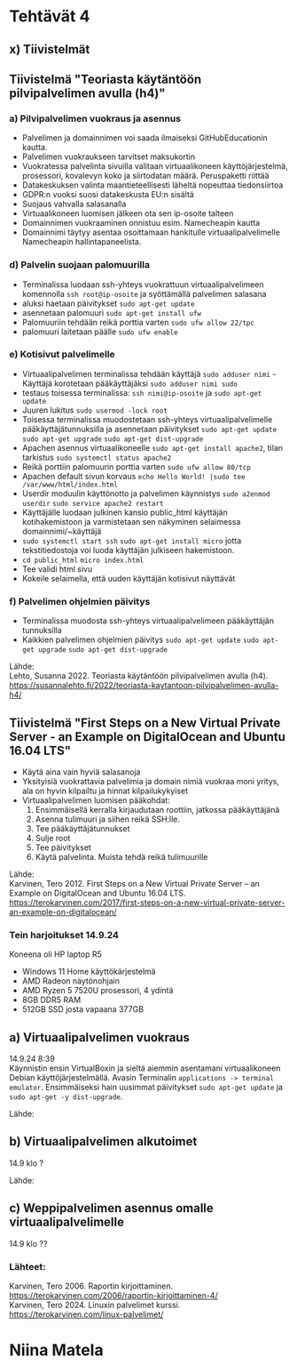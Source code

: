 # Tehtävät 4

## x) Tiivistelmät  
  
## Tiivistelmä "Teoriasta käytäntöön pilvipalvelimen avulla (h4)"  

  ### a) Pilvipalvelimen vuokraus ja asennus   
  - Palvelimen ja domainnimen voi saada ilmaiseksi GitHubEducationin kautta.  
  - Palvelimen vuokraukseen tarvitset maksukortin  
  - Vuokratessa palvelinta sivuilla valitaan virtuaalikoneen käyttöjärjestelmä, prosessori, kovalevyn koko ja siirtodatan määrä. Peruspaketti riittää  
  - Datakeskuksen valinta maantieteellisesti läheltä nopeuttaa tiedonsiirtoa  
  - GDPR:n vuoksi suosi datakeskusta EU:n sisältä
  - Suojaus vahvalla salasanalla  
  - Virtuaalikoneen luomisen jälkeen ota sen ip-osoite talteen  
  - Domainnimen vuokraaminen onnistuu esim. Namecheapin kautta
  - Domainnimi täytyy asentaa osoittamaan hankitulle virtuaalipalvelimelle Namecheapin hallintapaneelista.  
  
  ### d) Palvelin suojaan palomuurilla  
   - Terminalissa luodaan ssh-yhteys vuokrattuun virtuaalipalvelimeen komennolla `ssh root@ip-osoite`  ja syöttämällä palvelimen salasana
   - aluksi haetaan päivitykset `sudo apt-get update`  
   - asennetaan palomuuri `sudo apt-get install ufw`  
   - Palomuuriin tehdään reikä porttia varten `sudo ufw allow 22/tpc`
   - palomuuri laitetaan päälle `sudo ufw enable`  
    
  ### e) Kotisivut palvelimelle  
  - Virtuaalipalvelimen terminalissa tehdään käyttäjä `sudo adduser nimi`     - Käyttäjä korotetaan pääkäyttäjäksi `sudo adduser nimi sudo`  
  - testaus toisessa terminalissa: `ssh nimi@ip-osoite` ja `sudo apt-get update`  
  - Juuren lukitus `sudo usermod -lock root`
  - Toisessa terminalissa muodostetaan ssh-yhteys virtuaalipalvelimelle pääkäyttäjätunnuksilla ja asennetaan päivitykset `sudo apt-get update` `sudo apt-get upgrade`  `sudo apt-get dist-upgrade`  
  - Apachen asennus virtuaalikoneelle `sudo apt-get install apache2`, tilan tarkistus `sudo systemctl status apache2`  
  - Reikä porttiin palomuurin porttia varten `sudo ufw allow 80/tcp`  
  - Apachen default sivun korvaus `echo Hello World! |sudo tee /var/www/html/index.html`  
  - Userdir moduulin käyttönotto ja palvelimen käynnistys `sudo a2enmod userdir` `sudo service apache2 restart`  
  - Käyttäjälle luodaan julkinen kansio public_html käyttäjän kotihakemistoon ja varmistetaan sen näkyminen selaimessa domainnimi/~käyttäjä  
  - `sudo systemctl start ssh` `sudo apt-get install micro` jotta tekstitiedostoja voi luoda käyttäjän julkiseen hakemistoon.
  - `cd public_html` `micro index.html`  
  - Tee validi html sivu  
 - Kokeile selaimella, että uuden käyttäjän kotisivut näyttävät
   
  ### f) Palvelimen ohjelmien päivitys  
  - Terminalissa muodosta ssh-yhteys virtuaalipalvelimeen pääkäyttäjän tunnuksilla
  - Kaikkien palvelimen ohjelmien päivitys `sudo apt-get update` `sudo apt-get upgrade` `sudo apt-get dist-upgrade`  
    
Lähde:  
Lehto, Susanna 2022. Teoriasta käytäntöön pilvipalvelimen avulla (h4). https://susannalehto.fi/2022/teoriasta-kaytantoon-pilvipalvelimen-avulla-h4/


  ## Tiivistelmä "First Steps on a New Virtual Private Server - an Example on DigitalOcean and Ubuntu 16.04 LTS"  

  - Käytä aina vain hyviä salasanoja
  - Yksityisiä vuokrattavia palvelimia ja domain nimiä vuokraa moni yritys, ala on hyvin kilpailtu ja hinnat kilpailukykyiset
  - Virtuaalipalvelimen luomisen pääkohdat:
    1. Ensimmäisellä kerralla kirjaudutaan roottiin, jatkossa pääkäyttäjänä
    2. Asenna tulimuuri ja siihen reikä SSH:lle.
    3. Tee pääkäyttäjätunnukset
    4. Sulje root
    5. Tee päivitykset
    6. Käytä palvelinta. Muista tehdä reikä tulimuurille

Lähde:  
Karvinen, Tero 2012. First Steps on a New Virtual Private Server – an Example on DigitalOcean and Ubuntu 16.04 LTS. https://terokarvinen.com/2017/first-steps-on-a-new-virtual-private-server-an-example-on-digitalocean/
  
  
### Tein harjoitukset 14.9.24  
Koneena oli HP laptop R5  
- Windows 11 Home käyttökärjestelmä
- AMD Radeon näytönohjain
- AMD Ryzen 5 7520U prosessori, 4 ydintä
- 8GB DDR5 RAM 
- 512GB SSD josta vapaana 377GB  
  
## a) Virtuaalipalvelimen vuokraus
    
14.9.24 8:39  
Käynnistin ensin VirtualBoxin ja sieltä aiemmin asentamani virtuaalikoneen Debian käyttöjärjestelmällä. Avasin Terminalin  `applications -> terminal emulator`. Ensimmäiseksi hain uusimmat päivitykset  `sudo apt-get update` ja `sudo apt-get -y dist-upgrade`.  
  


Lähde: 

## b) Virtuaalipalvelimen alkutoimet

14.9 klo ?  




Lähde: 

## c) Weppipalvelimen asennus omalle virtuaalipalvelimelle

14.9 klo ??
  




### Lähteet: 
Karvinen, Tero 2006. Raportin kirjoittaminen. https://terokarvinen.com/2006/raportin-kirjoittaminen-4/  
Karvinen, Tero 2024. Linuxin palvelimet kurssi. https://terokarvinen.com/linux-palvelimet/  

# Niina Matela  
  
